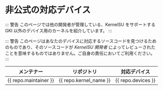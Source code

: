 # 非公式の対応デバイス

::: 警告
このページでは他の開発者が管理している、KernelSU をサポートする GKI 以外のデバイス用のカーネルを紹介しています。
:::

::: 警告
このページはあなたのデバイスに対応するソースコードを見つけるためのものであり、そのソースコードが _KernelSU 開発者_ によってレビューされたことを意味するものではありません。ご自身の責任においてご利用ください。
:::

<script setup>
import data from '../../repos.json'
</script>

<table>
   <thead>
      <tr>
         <th>メンテナー</th>
         <th>リポジトリ</th>
         <th>対応デバイス</th>
      </tr>
   </thead>
   <tbody>
    <tr v-for="repo in data" :key="repo.devices">
        <td><a :href="repo.maintainer_link" target="_blank" rel="noreferrer">{{ repo.maintainer }}</a></td>
        <td><a :href="repo.kernel_link" target="_blank" rel="noreferrer">{{ repo.kernel_name }}</a></td>
        <td>{{ repo.devices }}</td>
    </tr>
   </tbody>
</table>